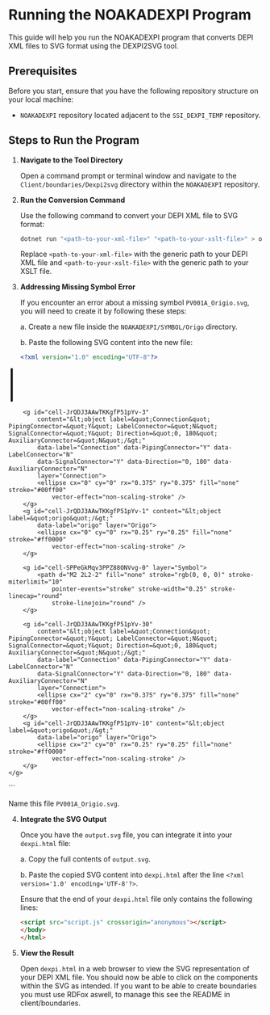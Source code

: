 # Running the NOAKADEXPI Program

This guide will help you run the NOAKADEXPI program that converts DEPI XML files to SVG format using the DEXPI2SVG tool.

## Prerequisites

Before you start, ensure that you have the following repository structure on your local machine:

- `NOAKADEXPI` repository located adjacent to the `SSI_DEXPI_TEMP` repository.

## Steps to Run the Program

1. **Navigate to the Tool Directory**

   Open a command prompt or terminal window and navigate to the `Client/boundaries/Dexpi2svg` directory within the
   `NOAKADEXPI` repository.

2. **Run the Conversion Command**

   Use the following command to convert your DEPI XML file to SVG format:

   ```sh
   dotnet run "<path-to-your-xml-file>" "<path-to-your-xslt-file>" > output.svg
   ```

   Replace `<path-to-your-xml-file>` with the generic path to your DEPI XML file and `<path-to-your-xslt-file>` with the
   generic path to your XSLT file.

3. **Addressing Missing Symbol Error**

   If you encounter an error about a missing symbol `PV001A_Origio.svg`, you will need to create it by following these
   steps:

   a. Create a new file inside the `NOAKADEXPI/SYMBOL/Origo` directory.

   b. Paste the following SVG content into the new file:

   ```xml
   <?xml version="1.0" encoding="UTF-8"?>

<!DOCTYPE svg PUBLIC "-//W3C//DTD SVG 1.1//EN" "http://www.w3.org/Graphics/SVG/1.1/DTD/svg11.dtd">
<svg xmlns="http://www.w3.org/2000/svg" xmlns:xlink="http://www.w3.org/1999/xlink" version="1.1"
width="3.43931mm" height="17.4611mm" viewBox="-0.40625 -2.03125 0.8125 4.125">
<defs vector-effect="non-scaling-stroke" />
<g>
<g id="cell-SPPeGkMqv3PPZ88ONVvg-0" layer="Symbol">
<path d="M0 2L0-2" fill="none" stroke="rgb(0, 0, 0)" stroke-miterlimit="10"
pointer-events="stroke" stroke-width="0.25" stroke-linecap="round"
stroke-linejoin="round" />
</g>

        <g id="cell-JrQDJ3AAwTKKgfP51pYv-3"
            content="&lt;object label=&quot;Connection&quot; PipingConnector=&quot;Y&quot; LabelConnector=&quot;N&quot; SignalConnector=&quot;Y&quot; Direction=&quot;0, 180&quot; AuxiliaryConnector=&quot;N&quot;/&gt;"
            data-label="Connection" data-PipingConnector="Y" data-LabelConnector="N"
            data-SignalConnector="Y" data-Direction="0, 180" data-AuxiliaryConnector="N"
            layer="Connection">
            <ellipse cx="0" cy="0" rx="0.375" ry="0.375" fill="none" stroke="#00ff00"
                vector-effect="non-scaling-stroke" />
        </g>
        <g id="cell-JrQDJ3AAwTKKgfP51pYv-1" content="&lt;object label=&quot;origo&quot;/&gt;"
            data-label="origo" layer="Origo">
            <ellipse cx="0" cy="0" rx="0.25" ry="0.25" fill="none" stroke="#ff0000"
                vector-effect="non-scaling-stroke" />
        </g>

        <g id="cell-SPPeGkMqv3PPZ88ONVvg-0" layer="Symbol">
            <path d="M2 2L2-2" fill="none" stroke="rgb(0, 0, 0)" stroke-miterlimit="10"
                pointer-events="stroke" stroke-width="0.25" stroke-linecap="round"
                stroke-linejoin="round" />
        </g>

        <g id="cell-JrQDJ3AAwTKKgfP51pYv-30"
            content="&lt;object label=&quot;Connection&quot; PipingConnector=&quot;Y&quot; LabelConnector=&quot;N&quot; SignalConnector=&quot;Y&quot; Direction=&quot;0, 180&quot; AuxiliaryConnector=&quot;N&quot;/&gt;"
            data-label="Connection" data-PipingConnector="Y" data-LabelConnector="N"
            data-SignalConnector="Y" data-Direction="0, 180" data-AuxiliaryConnector="N"
            layer="Connection">
            <ellipse cx="2" cy="0" rx="0.375" ry="0.375" fill="none" stroke="#00ff00"
                vector-effect="non-scaling-stroke" />
        </g>
        <g id="cell-JrQDJ3AAwTKKgfP51pYv-10" content="&lt;object label=&quot;origo&quot;/&gt;"
            data-label="origo" layer="Origo">
            <ellipse cx="2" cy="0" rx="0.25" ry="0.25" fill="none" stroke="#ff0000"
                vector-effect="non-scaling-stroke" />
        </g>
    </g>

</svg>
   ```

Name this file `PV001A_Origio.svg`.

4. **Integrate the SVG Output**

   Once you have the `output.svg` file, you can integrate it into your `dexpi.html` file:

   a. Copy the full contents of `output.svg`.

   b. Paste the copied SVG content into `dexpi.html` after the line `<?xml version='1.0' encoding='UTF-8'?>`.

   Ensure that the end of your `dexpi.html` file only contains the following lines:

   ```html
   <script src="script.js" crossorigin="anonymous"></script>
   </body>
   </html>
   ```

5. **View the Result**

   Open `dexpi.html` in a web browser to view the SVG representation of your DEPI XML file. You should now be able to
   click on the components within the SVG as intended.
   If you want to be able to create boundaries you must use RDFox aswell, to manage this see the README in
   client/boundaries.
